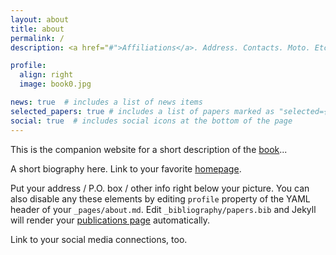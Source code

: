 ```yaml
---
layout: about
title: about
permalink: /
description: <a href="#">Affiliations</a>. Address. Contacts. Moto. Etc.

profile:
  align: right
  image: book0.jpg

news: true  # includes a list of news items
selected_papers: true # includes a list of papers marked as "selected={true}"
social: true  # includes social icons at the bottom of the page
---
```


This is the companion website for a short description of the [book](https://www.siam.org/publications/books/book-series)...

A short biography here. Link to your favorite [homepage](http://masch.perso.math.cnrs.fr). 

Put your address / P.O. box / other info right below your picture. You can also disable any these elements by editing `profile` property of the YAML header of your `_pages/about.md`. Edit `_bibliography/papers.bib` and Jekyll will render your [publications page](/DT-tbx-v1/publications/) automatically.

Link to your social media connections, too. 
